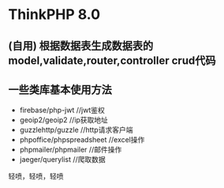 
ThinkPHP 8.0
===============

## (自用) 根据数据表生成数据表的model,validate,router,controller crud代码
## 一些类库基本使用方法 
* firebase/php-jwt //jwt鉴权
* geoip2/geoip2 //ip获取地址
* guzzlehttp/guzzle //http请求客户端
* phpoffice/phpspreadsheet //excel操作
* phpmailer/phpmailer  //邮件操作
* jaeger/querylist  //爬取数据



轻喷，轻喷，轻喷